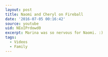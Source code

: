 ```yaml
---
layout: post
title: Naomi and Cheryl on Fireball
date: '2016-07-05 00:16:42'
source: youtube
uid: NEoIPrdowd0
excerpt: Marina was so nervous for Naomi. :)
tags:
  - Videos
  - Family
---
```

